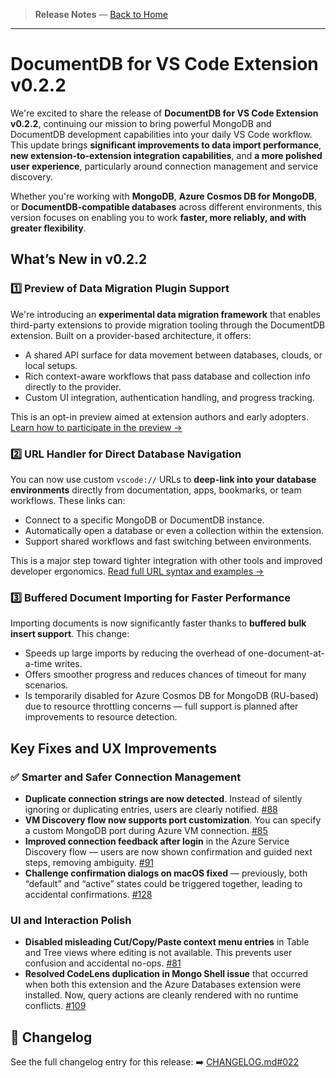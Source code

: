 <!-- Manual Section Badge or Breadcrumb -->

> **Release Notes** — [Back to Home](../index.md)

---

# DocumentDB for VS Code Extension v0.2.2

We're excited to share the release of **DocumentDB for VS Code Extension v0.2.2**, continuing our mission to bring powerful MongoDB and DocumentDB development capabilities into your daily VS Code workflow. This update brings **significant improvements to data import performance**, **new extension-to-extension integration capabilities**, and **a more polished user experience**, particularly around connection management and service discovery.

Whether you're working with **MongoDB**, **Azure Cosmos DB for MongoDB**, or **DocumentDB-compatible databases** across different environments, this version focuses on enabling you to work **faster, more reliably, and with greater flexibility**.

## What’s New in v0.2.2

### 1️⃣ **Preview of Data Migration Plugin Support**

We're introducing an **experimental data migration framework** that enables third-party extensions to provide migration tooling through the DocumentDB extension. Built on a provider-based architecture, it offers:

- A shared API surface for data movement between databases, clouds, or local setups.
- Rich context-aware workflows that pass database and collection info directly to the provider.
- Custom UI integration, authentication handling, and progress tracking.

This is an opt-in preview aimed at extension authors and early adopters. [Learn how to participate in the preview →](https://microsoft.github.io/vscode-documentdb/data-migrations)

### 2️⃣ **URL Handler for Direct Database Navigation**

You can now use custom `vscode://` URLs to **deep-link into your database environments** directly from documentation, apps, bookmarks, or team workflows. These links can:

- Connect to a specific MongoDB or DocumentDB instance.
- Automatically open a database or even a collection within the extension.
- Support shared workflows and fast switching between environments.

This is a major step toward tighter integration with other tools and improved developer ergonomics. [Read full URL syntax and examples →](https://microsoft.github.io/vscode-documentdb/)

### 3️⃣ **Buffered Document Importing for Faster Performance**

Importing documents is now significantly faster thanks to **buffered bulk insert support**. This change:

- Speeds up large imports by reducing the overhead of one-document-at-a-time writes.
- Offers smoother progress and reduces chances of timeout for many scenarios.
- Is temporarily disabled for Azure Cosmos DB for MongoDB (RU-based) due to resource throttling concerns — full support is planned after improvements to resource detection.

## Key Fixes and UX Improvements

### ✅ Smarter and Safer Connection Management

- **Duplicate connection strings are now detected**. Instead of silently ignoring or duplicating entries, users are clearly notified.
  [#88](https://github.com/microsoft/vscode-documentdb/issues/88)
- **VM Discovery flow now supports port customization**. You can specify a custom MongoDB port during Azure VM connection.
  [#85](https://github.com/microsoft/vscode-documentdb/issues/85)
- **Improved connection feedback after login** in the Azure Service Discovery flow — users are now shown confirmation and guided next steps, removing ambiguity.
  [#91](https://github.com/microsoft/vscode-documentdb/issues/91)
- **Challenge confirmation dialogs on macOS fixed** — previously, both “default” and “active” states could be triggered together, leading to accidental confirmations.
  [#128](https://github.com/microsoft/vscode-documentdb/issues/128)

### UI and Interaction Polish

- **Disabled misleading Cut/Copy/Paste context menu entries** in Table and Tree views where editing is not available. This prevents user confusion and accidental no-ops.
  [#81](https://github.com/microsoft/vscode-documentdb/issues/81)
- **Resolved CodeLens duplication in Mongo Shell issue** that occurred when both this extension and the Azure Databases extension were installed. Now, query actions are cleanly rendered with no runtime conflicts.
  [#109](https://github.com/microsoft/vscode-documentdb/issues/109)

## 📰 Changelog

See the full changelog entry for this release:
➡️ [CHANGELOG.md#022](https://github.com/microsoft/vscode-documentdb/blob/main/CHANGELOG.md#022)
